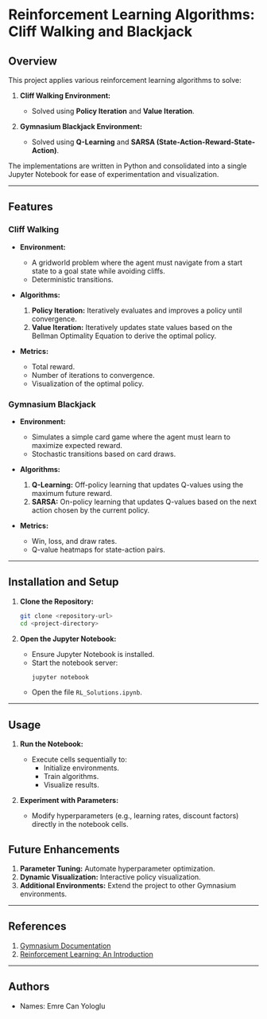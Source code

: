 # Reinforcement Learning Algorithms: Cliff Walking and Blackjack

## Overview

This project applies various reinforcement learning algorithms to solve:

1. **Cliff Walking Environment:**
   - Solved using **Policy Iteration** and **Value Iteration**.

2. **Gymnasium Blackjack Environment:**
   - Solved using **Q-Learning** and **SARSA (State-Action-Reward-State-Action)**.

The implementations are written in Python and consolidated into a single Jupyter Notebook for ease of experimentation and visualization.

---

## Features

### Cliff Walking
- **Environment:**
  - A gridworld problem where the agent must navigate from a start state to a goal state while avoiding cliffs.
  - Deterministic transitions.

- **Algorithms:**
  1. **Policy Iteration:** Iteratively evaluates and improves a policy until convergence.
  2. **Value Iteration:** Iteratively updates state values based on the Bellman Optimality Equation to derive the optimal policy.

- **Metrics:**
  - Total reward.
  - Number of iterations to convergence.
  - Visualization of the optimal policy.

### Gymnasium Blackjack
- **Environment:**
  - Simulates a simple card game where the agent must learn to maximize expected reward.
  - Stochastic transitions based on card draws.

- **Algorithms:**
  1. **Q-Learning:** Off-policy learning that updates Q-values using the maximum future reward.
  2. **SARSA:** On-policy learning that updates Q-values based on the next action chosen by the current policy.

- **Metrics:**
  - Win, loss, and draw rates.
  - Q-value heatmaps for state-action pairs.

---

## Installation and Setup

1. **Clone the Repository:**
   ```bash
   git clone <repository-url>
   cd <project-directory>
   ```

2. **Open the Jupyter Notebook:**
   - Ensure Jupyter Notebook is installed.
   - Start the notebook server:
     ```bash
     jupyter notebook
     ```
   - Open the file `RL_Solutions.ipynb`.

---

## Usage

1. **Run the Notebook:**
   - Execute cells sequentially to:
     - Initialize environments.
     - Train algorithms.
     - Visualize results.

2. **Experiment with Parameters:**
   - Modify hyperparameters (e.g., learning rates, discount factors) directly in the notebook cells.

## Future Enhancements

1. **Parameter Tuning:** Automate hyperparameter optimization.
2. **Dynamic Visualization:** Interactive policy visualization.
3. **Additional Environments:** Extend the project to other Gymnasium environments.

---

## References

1. [Gymnasium Documentation](https://gymnasium.farama.org/)
2. [Reinforcement Learning: An Introduction](http://incompleteideas.net/book/the-book.html)

---

## Authors
- Names: Emre Can Yologlu


